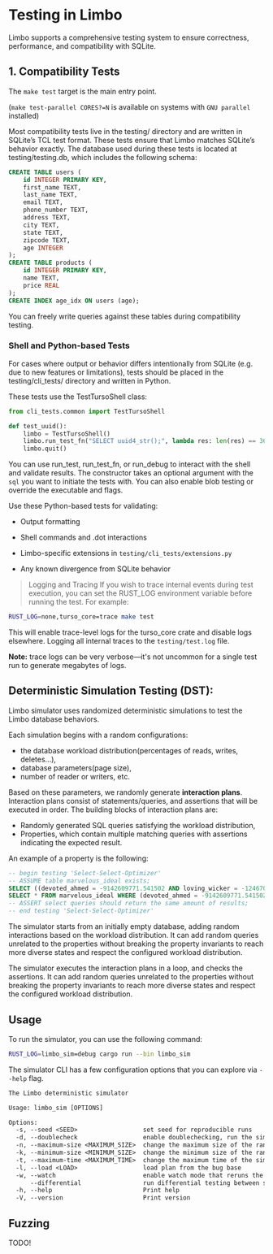 # Testing in Limbo

Limbo supports a comprehensive testing system to ensure correctness, performance, and compatibility with SQLite.

## 1. Compatibility Tests

The `make test` target is the main entry point.

(`make test-parallel CORES?=N` is available on systems with `GNU parallel` installed)


Most compatibility tests live in the testing/ directory and are written in SQLite’s TCL test format. These tests ensure that Limbo matches SQLite’s behavior exactly. The database used during these tests is located at testing/testing.db, which includes the following schema:

```sql
CREATE TABLE users (
    id INTEGER PRIMARY KEY,
    first_name TEXT,
    last_name TEXT,
    email TEXT,
    phone_number TEXT,
    address TEXT,
    city TEXT,
    state TEXT,
    zipcode TEXT,
    age INTEGER
);
CREATE TABLE products (
    id INTEGER PRIMARY KEY,
    name TEXT,
    price REAL
);
CREATE INDEX age_idx ON users (age);
```

You can freely write queries against these tables during compatibility testing.

### Shell and Python-based Tests

For cases where output or behavior differs intentionally from SQLite (e.g. due to new features or limitations), tests should be placed in the testing/cli_tests/ directory and written in Python.

These tests use the TestTursoShell class:

```python
from cli_tests.common import TestTursoShell

def test_uuid():
    limbo = TestTursoShell()
    limbo.run_test_fn("SELECT uuid4_str();", lambda res: len(res) == 36)
    limbo.quit()
```

You can use run_test, run_test_fn, or run_debug to interact with the shell and validate results. 
The constructor takes an optional argument with the `sql` you want to initiate the tests with.  You can also enable blob testing or override the executable and flags.

Use these Python-based tests for validating:

  - Output formatting

  - Shell commands and .dot interactions

  - Limbo-specific extensions in `testing/cli_tests/extensions.py`

  - Any known divergence from SQLite behavior


> Logging and Tracing
If you wish to trace internal events during test execution, you can set the RUST_LOG environment variable before running the test. For example:

```bash
RUST_LOG=none,turso_core=trace make test
```

This will enable trace-level logs for the turso_core crate and disable logs elsewhere. Logging all internal traces to the `testing/test.log` file. 

**Note:** trace logs can be very verbose—it's not uncommon for a single test run to generate megabytes of logs.


## Deterministic Simulation Testing (DST):

Limbo simulator uses randomized deterministic simulations to test the Limbo database behaviors.

Each simulation begins with a random configurations:

- the database workload distribution(percentages of reads, writes, deletes...),
- database parameters(page size),
- number of reader or writers, etc.

Based on these parameters, we randomly generate **interaction plans**. Interaction plans consist of statements/queries, and assertions that will be executed in order. The building blocks of interaction plans are:

- Randomly generated SQL queries satisfying the workload distribution,
- Properties, which contain multiple matching queries with assertions indicating the expected result.

An example of a property is the following:

```sql
-- begin testing 'Select-Select-Optimizer'
-- ASSUME table marvelous_ideal exists;
SELECT ((devoted_ahmed = -9142609771.541502 AND loving_wicker = -1246708244.164486)) FROM marvelous_ideal WHERE TRUE;
SELECT * FROM marvelous_ideal WHERE (devoted_ahmed = -9142609771.541502 AND loving_wicker = -1246708244.164486);
-- ASSERT select queries should return the same amount of results;
-- end testing 'Select-Select-Optimizer'
```

The simulator starts from an initially empty database, adding random interactions based on the workload distribution. It can
add random queries unrelated to the properties without breaking the property invariants to reach more diverse states and respect the configured workload distribution.

The simulator executes the interaction plans in a loop, and checks the assertions. It can add random queries unrelated to the properties without
breaking the property invariants to reach more diverse states and respect the configured workload distribution.

## Usage

To run the simulator, you can use the following command:

```bash
RUST_LOG=limbo_sim=debug cargo run --bin limbo_sim
```

The simulator CLI has a few configuration options that you can explore via `--help` flag.

```txt
The Limbo deterministic simulator

Usage: limbo_sim [OPTIONS]

Options:
  -s, --seed <SEED>                  set seed for reproducible runs
  -d, --doublecheck                  enable doublechecking, run the simulator with the plan twice and check output equality
  -n, --maximum-size <MAXIMUM_SIZE>  change the maximum size of the randomly generated sequence of interactions [default: 5000]
  -k, --minimum-size <MINIMUM_SIZE>  change the minimum size of the randomly generated sequence of interactions [default: 1000]
  -t, --maximum-time <MAXIMUM_TIME>  change the maximum time of the simulation(in seconds) [default: 3600]
  -l, --load <LOAD>                  load plan from the bug base
  -w, --watch                        enable watch mode that reruns the simulation on file changes
      --differential                 run differential testing between sqlite and Limbo
  -h, --help                         Print help
  -V, --version                      Print version
```

## Fuzzing

TODO!



